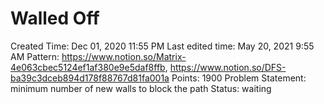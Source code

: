 # Walled Off

Created Time: Dec 01, 2020 11:55 PM
Last edited time: May 20, 2021 9:55 AM
Pattern: https://www.notion.so/Matrix-4e063cbec5124ef1af380e9e5daf8ffb, https://www.notion.so/DFS-ba39c3dceb894d178f88767d81fa001a
Points: 1900
Problem Statement: minimum number of new walls to block the
  path
Status: waiting